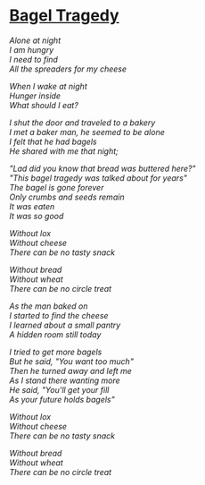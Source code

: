 [Bagel Tragedy](https://www.youtube.com/watch?v=_Vq6NevcLOQ)
===============

*Alone at night*  
*I am hungry*  
*I need to find*  
*All the spreaders for my cheese*  

*When I wake at night*  
*Hunger inside*  
*What should I eat?*  

*I shut the door and traveled to a bakery*  
*I met a baker man, he seemed to be alone*  
*I felt that he had bagels*  
*He shared with me that night;*  

*"Lad did you know that bread was buttered here?"*  
*"This bagel tragedy was talked about for years"*  
*The bagel is gone forever*  
*Only crumbs and seeds remain*  
*It was eaten*  
*It was so good*  

*Without lox*  
*Without cheese*  
*There can be no tasty snack*  

*Without bread*  
*Without wheat*  
*There can be no circle treat*  

*As the man baked on*  
*I started to find the cheese*  
*I learned about a small pantry*  
*A hidden room still today*  

*I tried to get more bagels*  
*But he said, "You want too much"*  
*Then he turned away and left me*  
*As I stand there wanting more*  
*He said, "You'll get your fill*  
*As your future holds bagels"*  

*Without lox*  
*Without cheese*  
*There can be no tasty snack*  

*Without bread*  
*Without wheat*  
*There can be no circle treat*  
